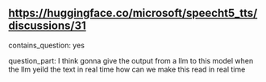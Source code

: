## https://huggingface.co/microsoft/speecht5_tts/discussions/31

contains_question: yes

question_part: I think gonna give the output from a llm to this model when the llm yeild the text in real time how can we make this read in real time